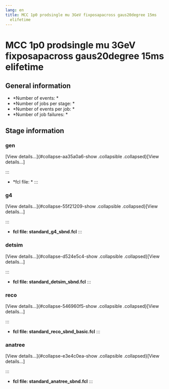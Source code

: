 ```yaml
---
lang: en
title: MCC 1p0 prodsingle mu 3GeV fixposapacross gaus20degree 15ms
  elifetime
---
```




MCC 1p0 prodsingle mu 3GeV fixposapacross gaus20degree 15ms elifetime
==============================================================================================================================================================



General information 
----------------------------------------------------------

-   \*Number of events: \*
-   \*Number of jobs per stage: \*
-   \*Number of events per job: \*
-   \*Number of job failures: \*



Stage information 
------------------------------------------------------



### gen 

[View details\...]{#collapse-aa35a0a6-show .collapsible
.collapsed}[View details\...]

::: 
-   \*fcl file: \*
:::



### g4 

[View details\...]{#collapse-55f21209-show .collapsible
.collapsed}[View details\...]

::: 
-   **fcl file: standard\_g4\_sbnd.fcl**
:::



### detsim 

[View details\...]{#collapse-d524e5c4-show .collapsible
.collapsed}[View details\...]

::: 
-   **fcl file: standard\_detsim\_sbnd.fcl**
:::



### reco 

[View details\...]{#collapse-546960f5-show .collapsible
.collapsed}[View details\...]

::: 
-   **fcl file: standard\_reco\_sbnd\_basic.fcl**
:::



### anatree 

[View details\...]{#collapse-e3e4c0ea-show .collapsible
.collapsed}[View details\...]

::: 
-   **fcl file: standard\_anatree\_sbnd.fcl**
:::
